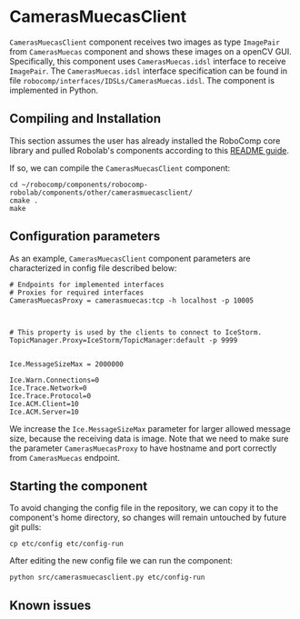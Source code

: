 
# CamerasMuecasClient

`CamerasMuecasClient` component receives two images as type `ImagePair` from `CamerasMuecas` component and shows these images on a openCV GUI. Specifically, this component uses `CamerasMuecas.idsl` interface to receive `ImagePair`. The `CamerasMuecas.idsl` interface specification can be found in file `robocomp/interfaces/IDSLs/CamerasMuecas.idsl`. The component is implemented in Python.


## Compiling and Installation
This section assumes the user has already installed the RoboComp core library and pulled Robolab's components according to this [README guide](https://github.com/robocomp/robocomp).

If so, we can compile the `CamerasMuecasClient` component:
```
cd ~/robocomp/components/robocomp-robolab/components/other/camerasmuecasclient/
cmake .
make
```
## Configuration parameters
As an example, `CamerasMuecasClient` component parameters are characterized in config file described below:

```
# Endpoints for implemented interfaces
# Proxies for required interfaces
CamerasMuecasProxy = camerasmuecas:tcp -h localhost -p 10005



# This property is used by the clients to connect to IceStorm.
TopicManager.Proxy=IceStorm/TopicManager:default -p 9999


Ice.MessageSizeMax = 2000000

Ice.Warn.Connections=0
Ice.Trace.Network=0
Ice.Trace.Protocol=0
Ice.ACM.Client=10
Ice.ACM.Server=10
```
We increase the `Ice.MessageSizeMax` parameter for larger allowed message size, because the receiving data is image. Note that we need to make sure the parameter `CamerasMuecasProxy` to have hostname and port correctly from `CamerasMuecas` endpoint.

## Starting the component

To avoid changing the config file in the repository, we can copy it to the component's home directory, so changes will remain untouched by future git pulls:
```
cp etc/config etc/config-run
```

After editing the new config file we can run the component:
```
python src/camerasmuecasclient.py etc/config-run
```
## Known issues
